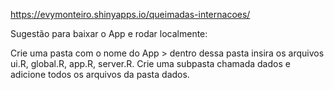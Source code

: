 https://evymonteiro.shinyapps.io/queimadas-internacoes/


Sugestão para baixar o App e rodar localmente:

Crie uma pasta com o nome do App > dentro dessa pasta insira os arquivos ui.R, global.R, app.R, server.R. 
Crie uma subpasta chamada dados e adicione todos os arquivos da pasta dados. 
